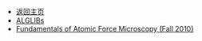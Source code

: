 <!-- manual/_sidebar.md -->

- [返回主页](../)
- [ALGLIBs](manual/alglib.html)
- [Fundamentals of Atomic Force Microscopy (Fall 2010)](manual/ME597.md)

